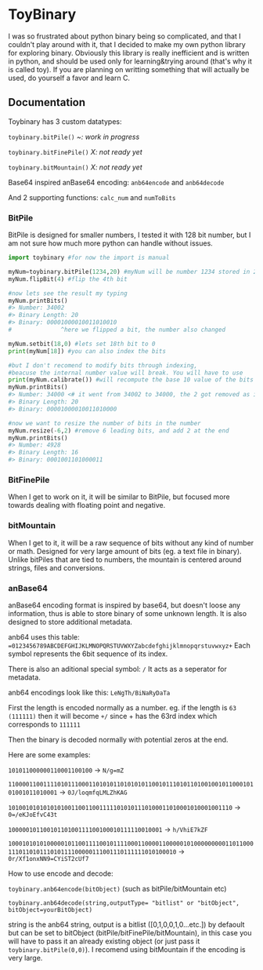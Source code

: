 # ToyBinary

I was so frustrated about python binary being so complicated, and that I couldn't play around with it, that I decided to make my own python library for exploring binary.
Obviously this library is really inefficient and is written in python, and should be used only for learning&trying around (that's why it is called toy). If you are planning on writting something that will actually be used, do yourself a favor and learn C. 

## Documentation

Toybinary has 3 custom datatypes:

`toybinary.bitPile()` *~: work in progress*

`toybinary.bitFinePile()` *X: not ready yet*

`toybinary.bitMountain()` *X: not ready yet*

Base64 inspired anBase64 encoding: `anb64encode` and `anb64decode`

And 2 supporting functions: `calc_num` and `numToBits`

### BitPile

BitPile is designed for smaller numbers, I tested it with 128 bit number, but I am not sure how much more python can handle without issues.

```python
import toybinary #for now the import is manual

myNum=toybinary.bitPile(1234,20) #myNum will be number 1234 stored in 20 bits
myNum.flipBit(4) #flip the 4th bit

#now lets see the result my typing
myNum.printBits()
#> Number: 34002
#> Binary Length: 20 
#> Binary: 00001000010011010010
#              ^here we flipped a bit, the number also changed

myNum.setbit(18,0) #lets set 18th bit to 0
print(myNum[18]) #you can also index the bits

#but I don't recomend to modify bits through indexing, 
#beacuse the internal number value will break. You will have to use
print(myNum.calibrate()) #will recompute the base 10 value of the bits
myNum.printBits()
#> Number: 34000 <# it went from 34002 to 34000, the 2 got removed as it was second to last
#> Binary Length: 20 
#> Binary: 00001000010011010000

#now we want to resize the number of bits in the number
myNum.resize(-6,2) #remove 6 leading bits, and add 2 at the end
myNum.printBits()
#> Number: 4928
#> Binary Length: 16 
#> Binary: 0001001101000011
```

### BitFinePile

When I get to work on it, it will be similar to BitPile, but focused more towards dealing with floating point and negative.

### bitMountain

When I get to it, it will be a raw sequence of bits without any kind of number or math. Designed for very large amount of bits (eg. a text file in binary). Unlike bitPiles that are tied to numbers, the mountain is centered around strings, files and conversions.

### anBase64

anBase64 encoding format is inspired by base64, but doesn't loose any information, thus is able to store binary of some unknown length. It is also designed to store additional metadata.

anb64 uses this table: `=0123456789ABCDEFGHIJKLMNOPQRSTUVWXYZabcdefghijklmnopqrstuvwxyz+`
Each symbol represents the 6bit sequence of its index.

There is also an aditional special symbol: `/`
It acts as a seperator for metadata.

anb64 encodings look like this: `LeNgTh/BiNaRyDaTa`

First the length is encoded normally as a number. eg. if the length is `63 (111111)` then it will become `+/` since + has the 63rd index which corresponds to `111111`

Then the binary is decoded normally with potential zeros at the end.

Here are some examples:

`101011000000110001100100` -> `N/g=mZ`

`110000110011110101110001101010110101010110010111010110100100101100010101001011010001` -> `0J/loqmfqLMLZhKAG`

`1010010101010101001100110011111010101110100011010001010001001110` -> `0=/eKJoEfvC43t`

`10000010110010110100111100100010111110010001` -> `h/VhiE7kZF`

`1000101010100000101100111100101111000110000110000010100000000011011000111011010111010111100000111001110111111010100010` -> `0r/Xf1onxNN9=CYiST2cUf7`

How to use encode and decode:

`toybinary.anb64encode(bitObject)` (such as bitPile/bitMountain etc)

`toybinary.anb64decode(string,outputType= "bitlist" or "bitObject", bitObject=yourBitObject)` 

string is the anb64 string, output is a bitlist ([0,1,0,0,1,0...etc.]) by defaoult but can be set to bitObject (bitPile/bitFinePile/bitMountain), in this case you will have to pass it an already existing object (or just pass it `toybinary.bitPile(0,0)`). I recomend using bitMountain if the encoding is very large.
